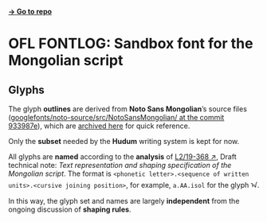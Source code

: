 [**→ Go to repo**](https://github.com/lianghai/mongolian/tree/master/sandbox-font)

# OFL FONTLOG: Sandbox font for the Mongolian script

## Glyphs

The glyph **outlines** are derived from **Noto Sans Mongolian**’s source files ([googlefonts/noto-source/src/NotoSansMongolian/ at the commit 933987e](https://github.com/googlefonts/noto-source/tree/933987e2509b9ae5192420a8296f330c25df7652/src/NotoSansMongolian)), which are [archived here](https://github.com/lianghai/mongolian/tree/master/sandbox-font/references/NotoSansMongolian) for quick reference.

Only the **subset** needed by the **Hudum** writing system is kept for now.

All glyphs are **named** according to the **analysis** of [L2/19-368 ↗](https://www.unicode.org/L2/L2019/19368-draft-utn-mongolian.pdf), Draft technical note: _Text representation and shaping specification of the Mongolian script_. The format is `<phonetic letter>.<sequence of written units>.<cursive joining position>`, for example, `a.AA.isol` for the glyph ᠠ.

In this way, the glyph set and names are largely **independent** from the ongoing discussion of **shaping rules**.
